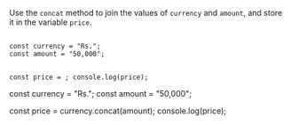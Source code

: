 Use the `concat` method to join the values of `currency` and `amount`,
and
store it in the variable `price`.

<codeblock language="javascript" type="exercise" testMode="fixedInput">
<code>
const currency = "Rs.";
const amount = "50,000";

const price = ;
console.log(price);
</code>

<solution>
const currency = "Rs.";
const amount = "50,000";

const price = currency.concat(amount);
console.log(price);
</solution>
</codeblock>